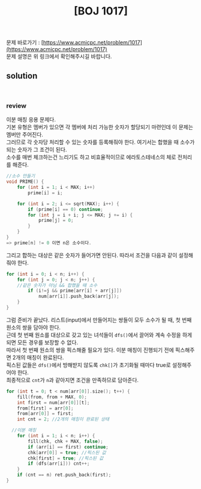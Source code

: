 ﻿---
toc: true
title:  "[BOJ 1017]"
last_modified_at:   2020-08-31
excerpt: "소수 쌍"
categories: PS2020
image: "/images/1017.png"
sitemap :
  changefreq : weekly
  priority : 1.0
---

문제 바로가기 : [https://www.acmicpc.net/problem/1017](https://www.acmicpc.net/problem/1017)<br>
문제 설명은 위 링크에서 확인해주시길 바랍니다.
<br>
## solution
<script src="https://gist.github.com/yooniversal/88fca35e8efd149fd8d51b154485be51.js"></script>
<br>

### review
이분 매칭 응용 문제다.<br>
기본 유형은 멤버가 있으면 각 멤버에 처리 가능한 숫자가 할당되기 마련인데 이 문제는 멤버만 주어진다.<br>
그러므로 각 숫자당 처리할 수 있는 숫자를 등록해줘야 한다. 여기서는 합했을 때 소수가 되는 숫자가 그 조건이 된다.<br>
소수를 매번 체크하는건 느리기도 하고 비효율적이므로 에라토스테네스의 체로 전처리를 해준다.<br>
```cpp
//소수 만들기
void PRIME() {
	for (int i = 1; i < MAX; i++)
		prime[i] = i;

	for (int i = 2; i <= sqrt(MAX); i++) {
		if (prime[i] == 0) continue;
		for (int j = i + i; j <= MAX; j += i) {
			prime[j] = 0;
		}
	}
}
=> prime[n] != 0 이면 n은 소수이다.
```
그리고 합하는 대상은 같은 숫자가 들어가면 안된다. 따라서 조건을 다음과 같이 설정해줘야 한다.<br>
```cpp
for (int i = 0; i < n; i++) {
	for (int j = 0; j < n; j++) {
    //같은 숫자가 아님 && 합했을 때 소수
		if (i!=j && prime[arr[i] + arr[j]])
			num[arr[i]].push_back(arr[j]);
	}
}
```
그럼 준비가 끝났다. 리스트(input)에서 만들어지는 쌍들이 모두 소수가 될 때, 첫 번째 원소의 쌍을 담아야 한다.<br>
근데 첫 번째 원소를 대상으로 갖고 있는 녀석들이 `dfs()`에서 끌어와 계속 수정을 하게 되면 모든 경우를 보장할 수 없다.<br>
따라서 첫 번째 원소의 쌍을 픽스해줄 필요가 있다. 이분 매칭이 진행되기 전에 픽스해주면 2개의 매칭이 완료된다.<br>
픽스된 값들은 `dfs()`에서 방해받지 않도록 `chk[]`가 초기화될 때마다 true로 설정해주어야 한다.<br>
최종적으로 `cnt`가 `n`과 같아지면 조건을 만족하므로 담아준다.<br>
```cpp
for (int t = 0; t < num[arr[0]].size(); t++) {
	fill(from, from + MAX, 0);
	int first = num[arr[0]][t];
	from[first] = arr[0];
	from[arr[0]] = first;
	int cnt = 2; //2개의 매칭이 완료된 상태

  //이분 매칭
	for (int i = 1; i < n; i++) {
		fill(chk, chk + MAX, false);
		if (arr[i] == first) continue;
		chk[arr[0]] = true; //픽스된 값
		chk[first] = true; //픽스된 값
		if (dfs(arr[i])) cnt++;
	}
	if (cnt == n) ret.push_back(first);
}
```


<script src="https://utteranc.es/client.js"
        repo="yooniversal/blog-comments"
        issue-term="pathname"
        theme="github-light"
        crossorigin="anonymous"
        async>
</script>
